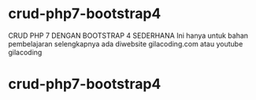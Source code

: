 # crud-php7-bootstrap4

CRUD PHP 7 DENGAN BOOTSTRAP 4 SEDERHANA
Ini hanya untuk bahan pembelajaran
selengkapnya ada diwebsite gilacoding.com atau youtube gilacoding
# crud-php7-bootstrap4
